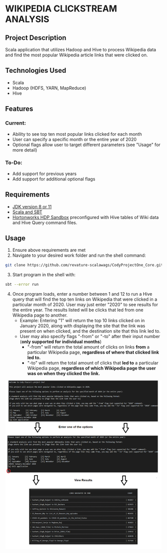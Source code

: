 # WIKIPEDIA CLICKSTREAM ANALYSIS
## Project Description
Scala application that utilizes Hadoop and Hive to process Wikipedia data and find the most popular Wikipedia article links that were clicked on.

## Technologies Used
- Scala
- Hadoop (HDFS, YARN, MapReduce)
- Hive

## Features

### Current:
- Ability to see top ten most popular links clicked for each month
- User can specify a specific month or the entire year of 2020
- Optional flags allow user to target different parameters (see "Usage" for more detail)

### To-Do:
- Add support for previous years
- Add support for additional optional flags

## Requirements
- [JDK version 8 or 11](https://adoptopenjdk.net/)
- [Scala and SBT](https://www.scala-lang.org/download/2.12.8.html)
- [Hortonworks HDP Sandbox](https://www.cloudera.com/downloads/hortonworks-sandbox/hdp.html) preconfigured with Hive tables of Wiki data and Hive Query command files.

## Usage
1. Ensure above requirements are met
2. Navigate to your desired work folder and run the shell command:
```bash
git clone https://github.com/revature-scalawags/CodyProjectOne_Core.git
```
3. Start program in the shell with:
```bash
sbt --error run
```
4. Once program loads, enter a number between 1 and 12 to run a Hive query that will find the top ten links on Wikipedia that were clicked in a particular month of 2020. User may just enter "2020" to see results for the entire year. The results listed will be clicks that led from one Wikipedia page to another.
    - Example: Entering "1" will return the top 10 links clicked on in January 2020, along with displaying the site that the link was present on when clicked, and the destination site that this link led to.
    - User may also specify flags "-from" or "-to" after their input number (**only supported for individual months**)
        - "-from" will return the total amount of clicks on links **from** a particular Wikipedia page, **regardless of where that clicked link led to.**
        - "-to" will return the total amount of clicks that **led to** a particular Wikipedia page, **regardless of which Wikipedia page the user was on when they clicked the link.**

![Image of Usage](./images/usage.png)
